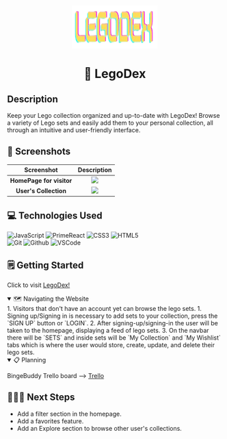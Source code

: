 <div align="center" id="banner">
    <img width="200" height="100" alt="LegoDex banner" src="/frontend/public/images/logo.png">
</div>

<div align="center" id="header">

# 🧱 LegoDex

</div>

## Description

Keep your Lego collection organized and up-to-date with LegoDex! Browse a variety of Lego sets and easily add them to your personal collection, all through an intuitive and user-friendly interface.

## 📸 Screenshots

|        Screenshot        |                            Description                             |
| :----------------------: | :----------------------------------------------------------------: |
| **HomePage for visitor** |    <img src="/frontend/public/images/homepage.png" width="300">    |
|  **User's Collection**   | <img src="/frontend/public/images/usercollection.png" width="300"> |

## 💻 Technologies Used

![JavaScript](https://img.shields.io/badge/-JavaScript-05122A?style=flat&logo=react)
![PrimeReact](https://img.shields.io/badge/-JavaScript-05122A?style=flat&logo=primereact)
![CSS3](https://img.shields.io/badge/-CSS_Grid-05122A?style=flat&logo=css3)
![HTML5](https://img.shields.io/badge/-HTML5-05122A?style=flat&logo=html5)  
![Git](https://img.shields.io/badge/-Git-05122A?style=flat&logo=git)
![Github](https://img.shields.io/badge/-GitHub-05122A?style=flat&logo=github)
![VSCode](https://img.shields.io/badge/-VS_Code-05122A?style=flat&logo=visualstudio)

## 🗒️ Getting Started

Click to visit [LegoDex!][link]

[link]: https://legodex-cec8317ea641.herokuapp.com

<details open>
<summary> 🗺️ Navigating the Website</summary>
1. Visitors that don't have an account yet can browse the lego sets.
1. Signing up/Signing in is necessary to add sets to your collection, press the `SIGN UP` button or `LOGIN`.
2. After signing-up/signing-in the user will be taken to the homepage, displaying a feed of lego sets.
3. On the navbar there will be `SETS` and inside sets will be `My Collection` and `My Wishlist` tabs which is where the user would store, create, update, and delete their lego sets.

</details>

<details open>
<summary>📋 Planning</summary>

BingeBuddy Trello board --> [Trello][trello-link]

[trello-link]: https://trello.com/b/onUOkbCd/project-3

</details>

## 🚶🏻‍➡️ Next Steps

- Add a filter section in the homepage.
- Add a favorites feature.
- Add an Explore section to browse other user's collections.
